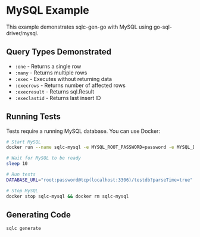 # MySQL Example

This example demonstrates sqlc-gen-go with MySQL using go-sql-driver/mysql.

## Query Types Demonstrated

- `:one` - Returns a single row
- `:many` - Returns multiple rows
- `:exec` - Executes without returning data
- `:execrows` - Returns number of affected rows
- `:execresult` - Returns sql.Result
- `:execlastid` - Returns last insert ID

## Running Tests

Tests require a running MySQL database. You can use Docker:

```bash
# Start MySQL
docker run --name sqlc-mysql -e MYSQL_ROOT_PASSWORD=password -e MYSQL_DATABASE=testdb -p 3306:3306 -d mysql:8

# Wait for MySQL to be ready
sleep 10

# Run tests
DATABASE_URL="root:password@tcp(localhost:3306)/testdb?parseTime=true" go test -v

# Stop MySQL
docker stop sqlc-mysql && docker rm sqlc-mysql
```

## Generating Code

```bash
sqlc generate
```
